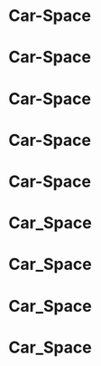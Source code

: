 # Car-Space
# Car-Space
# Car-Space
# Car-Space
# Car-Space
# Car_Space
# Car_Space
# Car_Space
# Car_Space
